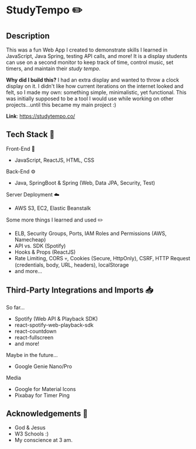# StudyTempo ✏️

## Description
This was a fun Web App I created to demonstrate skills I learned in JavaScript,
Java Spring, testing API calls, and more! It is a display students can use on a 
second monitor to keep track of time, control music, set timers, and maintain 
their _study tempo_.

**Why did I build this?** I had an extra display and wanted to throw a clock display on it. I didn't like how current iterations on the internet looked and felt, so I made my own:
something simple, minimalistic, yet functional. This was initially supposed to be a tool I would use while working on other projects...until this became my main project :)

**Link**: https://studytempo.co/

## Tech Stack 🥞
Front-End 📲
* JavaScript, ReactJS, HTML, CSS

Back-End ⚙️
* Java, SpringBoot & Spring (Web, Data JPA, Security, Test)

Server Deployment ☁️
* AWS S3, EC2, Elastic Beanstalk

Some more things I learned and used ✏️
* ELB, Security Groups, Ports, IAM Roles and Permissions (AWS, Namecheap)
* API vs. SDK (Spotify)
* Hooks & Props (ReactJS)
* Rate Limiting, CORS 💀, Cookies (Secure, HttpOnly), CSRF, HTTP Request (credentials, body, URL, headers), localStorage
* and more...

## Third-Party Integrations and Imports 📥
So far...
* Spotify (Web API & Playback SDK)
* react-spotify-web-playback-sdk
* react-countdown
* react-fullscreen
* and more!
  
Maybe in the future...
* Google Genie Nano/Pro
  
Media
* Google for Material Icons
* Pixabay for Timer Ping

## Acknowledgements 🙌
* God & Jesus
* W3 Schools :)
* My conscience at 3 am.
